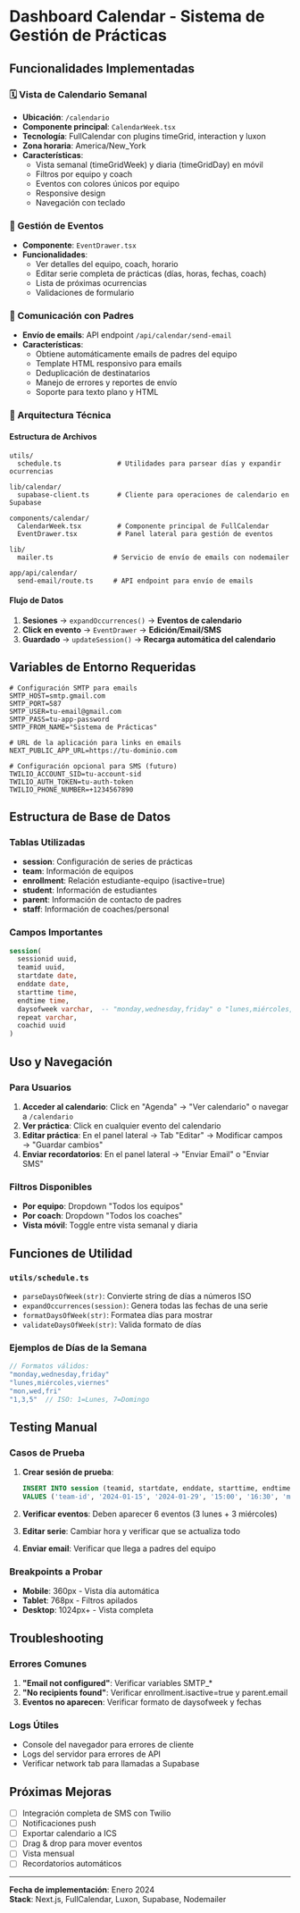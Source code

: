 # Dashboard Calendar - Sistema de Gestión de Prácticas

## Funcionalidades Implementadas

### 🗓️ Vista de Calendario Semanal
- **Ubicación**: `/calendario`
- **Componente principal**: `CalendarWeek.tsx`
- **Tecnología**: FullCalendar con plugins timeGrid, interaction y luxon
- **Zona horaria**: America/New_York
- **Características**:
  - Vista semanal (timeGridWeek) y diaria (timeGridDay) en móvil
  - Filtros por equipo y coach
  - Eventos con colores únicos por equipo
  - Responsive design
  - Navegación con teclado

### 📝 Gestión de Eventos
- **Componente**: `EventDrawer.tsx`
- **Funcionalidades**:
  - Ver detalles del equipo, coach, horario
  - Editar serie completa de prácticas (días, horas, fechas, coach)
  - Lista de próximas ocurrencias
  - Validaciones de formulario

### 📧 Comunicación con Padres
- **Envío de emails**: API endpoint `/api/calendar/send-email`
- **Características**:
  - Obtiene automáticamente emails de padres del equipo
  - Template HTML responsivo para emails
  - Deduplicación de destinatarios
  - Manejo de errores y reportes de envío
  - Soporte para texto plano y HTML

### 🔧 Arquitectura Técnica

#### Estructura de Archivos
```
utils/
  schedule.ts              # Utilidades para parsear días y expandir ocurrencias

lib/calendar/
  supabase-client.ts       # Cliente para operaciones de calendario en Supabase

components/calendar/
  CalendarWeek.tsx         # Componente principal de FullCalendar
  EventDrawer.tsx          # Panel lateral para gestión de eventos

lib/
  mailer.ts               # Servicio de envío de emails con nodemailer

app/api/calendar/
  send-email/route.ts     # API endpoint para envío de emails
```

#### Flujo de Datos
1. **Sesiones** → `expandOccurrences()` → **Eventos de calendario**
2. **Click en evento** → `EventDrawer` → **Edición/Email/SMS**
3. **Guardado** → `updateSession()` → **Recarga automática del calendario**

## Variables de Entorno Requeridas

```env
# Configuración SMTP para emails
SMTP_HOST=smtp.gmail.com
SMTP_PORT=587
SMTP_USER=tu-email@gmail.com
SMTP_PASS=tu-app-password
SMTP_FROM_NAME="Sistema de Prácticas"

# URL de la aplicación para links en emails
NEXT_PUBLIC_APP_URL=https://tu-dominio.com

# Configuración opcional para SMS (futuro)
TWILIO_ACCOUNT_SID=tu-account-sid
TWILIO_AUTH_TOKEN=tu-auth-token
TWILIO_PHONE_NUMBER=+1234567890
```

## Estructura de Base de Datos

### Tablas Utilizadas
- **session**: Configuración de series de prácticas
- **team**: Información de equipos
- **enrollment**: Relación estudiante-equipo (isactive=true)
- **student**: Información de estudiantes
- **parent**: Información de contacto de padres
- **staff**: Información de coaches/personal

### Campos Importantes
```sql
session(
  sessionid uuid,
  teamid uuid,
  startdate date,
  enddate date,
  starttime time,
  endtime time,
  daysofweek varchar,  -- "monday,wednesday,friday" o "lunes,miércoles,viernes"
  repeat varchar,
  coachid uuid
)
```

## Uso y Navegación

### Para Usuarios
1. **Acceder al calendario**: Click en "Agenda" → "Ver calendario" o navegar a `/calendario`
2. **Ver práctica**: Click en cualquier evento del calendario
3. **Editar práctica**: En el panel lateral → Tab "Editar" → Modificar campos → "Guardar cambios"
4. **Enviar recordatorios**: En el panel lateral → "Enviar Email" o "Enviar SMS"

### Filtros Disponibles
- **Por equipo**: Dropdown "Todos los equipos"
- **Por coach**: Dropdown "Todos los coaches"
- **Vista móvil**: Toggle entre vista semanal y diaria

## Funciones de Utilidad

### `utils/schedule.ts`
- `parseDaysOfWeek(str)`: Convierte string de días a números ISO
- `expandOccurrences(session)`: Genera todas las fechas de una serie
- `formatDaysOfWeek(str)`: Formatea días para mostrar
- `validateDaysOfWeek(str)`: Valida formato de días

### Ejemplos de Días de la Semana
```javascript
// Formatos válidos:
"monday,wednesday,friday"
"lunes,miércoles,viernes"  
"mon,wed,fri"
"1,3,5"  // ISO: 1=Lunes, 7=Domingo
```

## Testing Manual

### Casos de Prueba
1. **Crear sesión de prueba**:
   ```sql
   INSERT INTO session (teamid, startdate, enddate, starttime, endtime, daysofweek, repeat)
   VALUES ('team-id', '2024-01-15', '2024-01-29', '15:00', '16:30', 'monday,wednesday', 'weekly');
   ```

2. **Verificar eventos**: Deben aparecer 6 eventos (3 lunes + 3 miércoles)

3. **Editar serie**: Cambiar hora y verificar que se actualiza todo

4. **Enviar email**: Verificar que llega a padres del equipo

### Breakpoints a Probar
- **Mobile**: 360px - Vista día automática
- **Tablet**: 768px - Filtros apilados
- **Desktop**: 1024px+ - Vista completa

## Troubleshooting

### Errores Comunes
1. **"Email not configured"**: Verificar variables SMTP_*
2. **"No recipients found"**: Verificar enrollment.isactive=true y parent.email
3. **Eventos no aparecen**: Verificar formato de daysofweek y fechas

### Logs Útiles
- Console del navegador para errores de cliente
- Logs del servidor para errores de API
- Verificar network tab para llamadas a Supabase

## Próximas Mejoras
- [ ] Integración completa de SMS con Twilio
- [ ] Notificaciones push
- [ ] Exportar calendario a ICS
- [ ] Drag & drop para mover eventos
- [ ] Vista mensual
- [ ] Recordatorios automáticos

---
**Fecha de implementación**: Enero 2024  
**Stack**: Next.js, FullCalendar, Luxon, Supabase, Nodemailer
